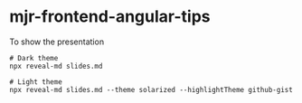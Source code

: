 # mjr-frontend-angular-tips

To show the presentation

```
# Dark theme
npx reveal-md slides.md

# Light theme
npx reveal-md slides.md --theme solarized --highlightTheme github-gist
```
